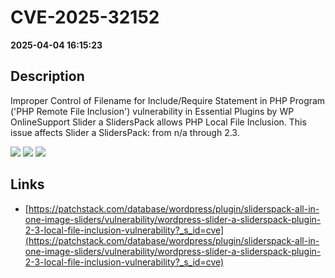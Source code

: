# CVE-2025-32152

**2025-04-04 16:15:23**

## Description
Improper Control of Filename for Include/Require Statement in PHP Program ('PHP Remote File Inclusion') vulnerability in Essential Plugins by WP OnlineSupport Slider a SlidersPack allows PHP Local File Inclusion. This issue affects Slider a SlidersPack: from n/a through 2.3.

![](https://img.shields.io/static/v1?label=Score&message=7.5&color=red)
![](https://img.shields.io/static/v1?label=Severity&message=HIGH&color=red)
![](https://img.shields.io/static/v1?label=CWE&message=RFI&color=green)

## Links
- [https://patchstack.com/database/wordpress/plugin/sliderspack-all-in-one-image-sliders/vulnerability/wordpress-slider-a-sliderspack-plugin-2-3-local-file-inclusion-vulnerability?_s_id=cve](https://patchstack.com/database/wordpress/plugin/sliderspack-all-in-one-image-sliders/vulnerability/wordpress-slider-a-sliderspack-plugin-2-3-local-file-inclusion-vulnerability?_s_id=cve)
